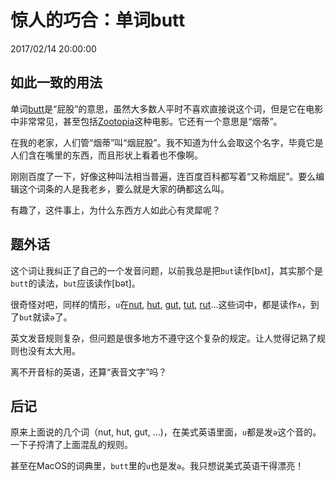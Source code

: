 # 惊人的巧合：单词butt
2017/02/14 20:00:00


## 如此一致的用法

单词[butt][butt]是“屁股”的意思，虽然大多数人平时不喜欢直接说这个词，但是它在电影中非常常见，甚至包括[Zootopia][zootopia]这种电影。它还有一个意思是“烟蒂”。

在我的老家，人们管“烟蒂”叫“烟屁股”。我不知道为什么会取这个名字，毕竟它是人们含在嘴里的东西，而且形状上看着也不像啊。

刚刚百度了一下，好像这种叫法相当普遍，连百度百科都写着“又称烟屁”。要么编辑这个词条的人是我老乡，要么就是大家的确都这么叫。

有趣了，这件事上，为什么东西方人如此心有灵犀呢？


## 题外话

这个词让我纠正了自己的一个发音问题，以前我总是把`but`读作[bʌt]，其实那个是`butt`的读法，`but`应该读作[bət]。

很奇怪对吧，同样的情形，`u`在[nut][nut], [hut][hut], [gut][gut], [tut][tut], [rut][rut]...这些词中，都是读作`ʌ`，到了`but`就读`ə`了。

英文发音规则复杂，但问题是很多地方不遵守这个复杂的规定。让人觉得记熟了规则也没有太大用。

离不开音标的英语，还算“表音文字”吗？


## 后记

原来上面说的几个词（nut, hut, gut, ...)，在美式英语里面，`u`都是发`ə`这个音的。一下子捋清了上面混乱的规则。

甚至在MacOS的词典里，`butt`里的`u`也是发`ə`。我只想说美式英语干得漂亮！


[butt]: http://cn.bing.com/dict/search?q=butt
[zootopia]: http://www.imdb.com/title/tt2948356/
[nut]: http://cn.bing.com/dict/search?q=nut
[hut]: http://cn.bing.com/dict/search?q=hut
[gut]: http://cn.bing.com/dict/search?q=gut
[tut]: http://cn.bing.com/dict/search?q=tut
[rut]: http://cn.bing.com/dict/search?q=rut

